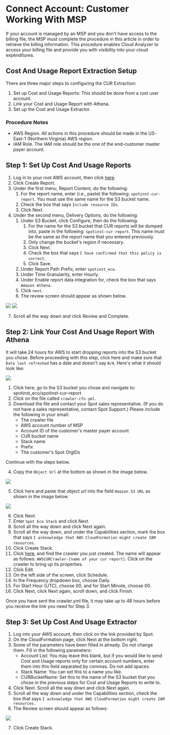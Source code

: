 # Connect Account: Customer Working With MSP

If your account is managed by an MSP and you don't have access to the billing file, the MSP must complete the procedure in this article in order to retrieve the billing information. This procedure enables Cloud Analyzer to access your billing file and provide you with visibility into your cloud expenditures.

## Cost And Usage Report Extraction Setup

There are three major steps to configuring the CUR Extraction:

1. Set up Cost and Usage Reports: This should be done from a root user account.
2. Link your Cost and Usage Report with Athena.
3. Set up the Cost and Usage Extractor.

### Procedure Notes

- AWS Region. All actions in this procedure should be made in the US-East-1 (Northern Virginia) AWS region.
- IAM Role. The IAM role should be the one of the end-customer master payer account.

## Step 1: Set Up Cost And Usage Reports

1. Log in to your root AWS account, then click [here](https://console.aws.amazon.com/billing/home#/reports).
2. Click Create Report.
3. Under the first menu, Report Content, do the following:
   1. For the report name, enter (i.e., paste) the following: `spotinst-cur-report`. You must use the same name for the S3 bucket name.
   2. Check the box that says `Include resource IDs`.
   3. Click Next.
4. Under the second menu, Delivery Options, do the following:
   1. Under S3 Bucket, click Configure, then do the following:
      1. For the name for the S3 bucket that CUR reports will be dumped into, paste in the following: `spotinst-cur-report`. This name must be the same as the report name that you entered previously.
      2. Only change the bucket's region if necessary.
      3. Click Next.
      4. Check the box that says `I have confirmed that this policy is correct`.
      5. Click Save.
   2. Under Report Path Prefix, enter `spotinst_eco`.
   3. Under Time Granularity, enter Hourly.
   4. Under Enable report data integration for, check the box that says `Amazon Athena`.
   5. Click `next`.
   6. The review screen should appear as shown below.

<img src="/cloud-analyzer/_media/gettingstarted-connect-msp-01.png" />

<img src="/cloud-analyzer/_media/gettingstarted-connect-msp-02.png" />

7.  Scroll all the way down and click Review and Complete.

## Step 2: Link Your Cost And Usage Report With Athena

It will take 24 hours for AWS to start dropping reports into the S3 bucket you chose. Before proceeding with this step, click here and make sure that `Data last refreshed` has a date and doesn't say `N/A`. Here's what it should look like:

<img src="/cloud-analyzer/_media/gettingstarted-connect-msp-03.png" />

1. Click here, go to the S3 bucket you chose and navigate to: spotinst_eco/spotinst-cur-report
2. Click on the file called `crawler-cfn.yml`.
3. Download the file and contact your Spot sales representative. (If you do not have a sales representative, contact Spot Support.) Please include the following in your email:
   - The crawler file
   - AWS account number of MSP
   - Account ID of the customer's master payer account
   - CUR bucket name
   - Stack name
   - Prefix
   - The customer's Spot OrgIDs

Continue with the steps below.

4. Copy the `Object Url` at the bottom as shown in the image below.

<img src="/cloud-analyzer/_media/gettingstarted-connect-msp-04.png" />

5. Click here and paste that object url into the field `Amazon S3 URL` as shown in the image below.

<img src="/cloud-analyzer/_media/gettingstarted-connect-msp-05.png" />

6. Click Next.
7. Enter `Spot Eco Stack` and click Next.
8. Scroll all the way down and click Next again.
9. Scroll all the way down, and under the Capabilities section, mark the box that says `I acknowledge that AWS CloudFormation might create IAM resources`.
10. Click Create Stack.
11. Click [here](https://console.aws.amazon.com/glue/home?region=us-east-1#catalog:tab=crawlers), and find the crawler you just created. The name will appear as follows: `AWSCURCrawler-[name of your cur report]`. Click on the crawler to bring up its properties.
12. Click Edit.
13. On the left side of the screen, click Schedule.
14. In the Frequency dropdown box, choose Daily.
15. For Start Hour (UTC), choose 00, and for Start Minute, choose 00.
16. Click Next, click Next again, scroll down, and click Finish.

Once you have sent the crawler.yml file, it may take up to 48 hours before you receive the link you need for Step 3.

## Step 3: Set Up Cost And Usage Extractor

1. Log into your AWS account, then click on the link provided by Spot.
2. On the CloudFormation page, click Next at the bottom right.
3. Some of the parameters have been filled in already. Do not change them. Fill in the following parameters:
   - Account List: You may leave this blank, but if you would like to send Cost and Usage reports only for certain account numbers, enter them into this field separated by commas. Do not add spaces.
   - Stack Name: You can set this to a name you like.
   - CURBucketName: Set this to the name of the S3 bucket that you chose in the previous steps for Cost and Usage Reports to write to.
4. Click Next. Scroll all the way down and click Next again.
5. Scroll all the way down and under the Capabilities section, check the box that says `I acknowledge that AWS CloudFormation might create IAM resources.`
6. The Review screen should appear as follows:

<img src="/cloud-analyzer/_media/gettingstarted-connect-msp-06.png" />

7. Click Create Stack.
